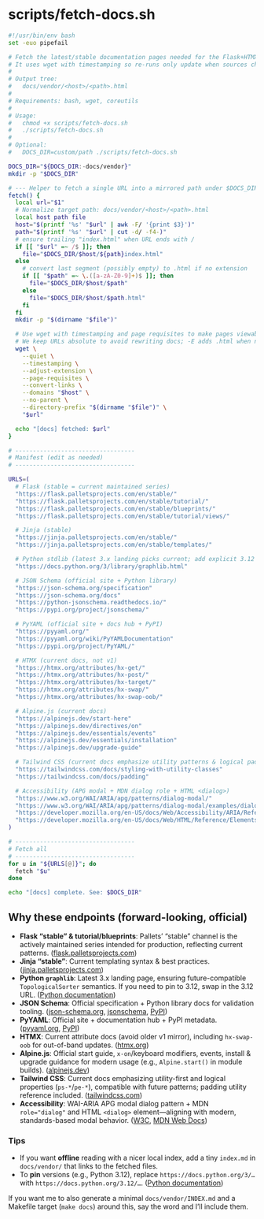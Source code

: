 
# scripts/fetch-docs.sh

```bash
#!/usr/bin/env bash
set -euo pipefail

# Fetch the latest/stable documentation pages needed for the Flask+HTMX task system.
# It uses wget with timestamping so re-runs only update when sources change.
#
# Output tree:
#   docs/vendor/<host>/<path>.html
#
# Requirements: bash, wget, coreutils
#
# Usage:
#   chmod +x scripts/fetch-docs.sh
#   ./scripts/fetch-docs.sh
#
# Optional:
#   DOCS_DIR=custom/path ./scripts/fetch-docs.sh

DOCS_DIR="${DOCS_DIR:-docs/vendor}"
mkdir -p "$DOCS_DIR"

# --- Helper to fetch a single URL into a mirrored path under $DOCS_DIR ---
fetch() {
  local url="$1"
  # Normalize target path: docs/vendor/<host>/<path>.html
  local host path file
  host="$(printf '%s' "$url" | awk -F/ '{print $3}')"
  path="$(printf '%s' "$url" | cut -d/ -f4-)"
  # ensure trailing "index.html" when URL ends with /
  if [[ "$url" =~ /$ ]]; then
    file="$DOCS_DIR/$host/${path}index.html"
  else
    # convert last segment (possibly empty) to .html if no extension
    if [[ "$path" =~ \.([a-zA-Z0-9]+)$ ]]; then
      file="$DOCS_DIR/$host/$path"
    else
      file="$DOCS_DIR/$host/$path.html"
    fi
  fi
  mkdir -p "$(dirname "$file")"

  # Use wget with timestamping and page requisites to make pages viewable offline.
  # We keep URLs absolute to avoid rewriting docs; -E adds .html when needed.
  wget \
    --quiet \
    --timestamping \
    --adjust-extension \
    --page-requisites \
    --convert-links \
    --domains "$host" \
    --no-parent \
    --directory-prefix "$(dirname "$file")" \
    "$url"

  echo "[docs] fetched: $url"
}

# ----------------------------------
# Manifest (edit as needed)
# ----------------------------------

URLS=(
  # Flask (stable = current maintained series)
  "https://flask.palletsprojects.com/en/stable/"
  "https://flask.palletsprojects.com/en/stable/tutorial/"
  "https://flask.palletsprojects.com/en/stable/blueprints/"
  "https://flask.palletsprojects.com/en/stable/tutorial/views/"

  # Jinja (stable)
  "https://jinja.palletsprojects.com/en/stable/"
  "https://jinja.palletsprojects.com/en/stable/templates/"

  # Python stdlib (latest 3.x landing picks current; add explicit 3.12 for pinning if needed)
  "https://docs.python.org/3/library/graphlib.html"

  # JSON Schema (official site + Python library)
  "https://json-schema.org/specification"
  "https://json-schema.org/docs"
  "https://python-jsonschema.readthedocs.io/"
  "https://pypi.org/project/jsonschema/"

  # PyYAML (official site + docs hub + PyPI)
  "https://pyyaml.org/"
  "https://pyyaml.org/wiki/PyYAMLDocumentation"
  "https://pypi.org/project/PyYAML/"

  # HTMX (current docs, not v1)
  "https://htmx.org/attributes/hx-get/"
  "https://htmx.org/attributes/hx-post/"
  "https://htmx.org/attributes/hx-target/"
  "https://htmx.org/attributes/hx-swap/"
  "https://htmx.org/attributes/hx-swap-oob/"

  # Alpine.js (current docs)
  "https://alpinejs.dev/start-here"
  "https://alpinejs.dev/directives/on"
  "https://alpinejs.dev/essentials/events"
  "https://alpinejs.dev/essentials/installation"
  "https://alpinejs.dev/upgrade-guide"

  # Tailwind CSS (current docs emphasize utility patterns & logical padding)
  "https://tailwindcss.com/docs/styling-with-utility-classes"
  "https://tailwindcss.com/docs/padding"

  # Accessibility (APG modal + MDN dialog role + HTML <dialog>)
  "https://www.w3.org/WAI/ARIA/apg/patterns/dialog-modal/"
  "https://www.w3.org/WAI/ARIA/apg/patterns/dialog-modal/examples/dialog/"
  "https://developer.mozilla.org/en-US/docs/Web/Accessibility/ARIA/Reference/Roles/dialog_role"
  "https://developer.mozilla.org/en-US/docs/Web/HTML/Reference/Elements/dialog"
)

# ----------------------------------
# Fetch all
# ----------------------------------
for u in "${URLS[@]}"; do
  fetch "$u"
done

echo "[docs] complete. See: $DOCS_DIR"
```

## Why these endpoints (forward-looking, official)

* **Flask “stable” & tutorial/blueprints**: Pallets’ “stable” channel is the actively maintained series intended for production, reflecting current patterns. ([flask.palletsprojects.com][1])
* **Jinja “stable”**: Current templating syntax & best practices. ([jinja.palletsprojects.com][2])
* **Python `graphlib`**: Latest 3.x landing page, ensuring future-compatible `TopologicalSorter` semantics. If you need to pin to 3.12, swap in the 3.12 URL. ([Python documentation][3])
* **JSON Schema**: Official specification + Python library docs for validation tooling. ([json-schema.org][4], [jsonschema][5], [PyPI][6])
* **PyYAML**: Official site + documentation hub + PyPI metadata. ([pyyaml.org][7], [PyPI][8])
* **HTMX**: Current attribute docs (avoid older v1 mirror), including `hx-swap-oob` for out-of-band updates. ([htmx.org][9])
* **Alpine.js**: Official start guide, `x-on`/keyboard modifiers, events, install & upgrade guidance for modern usage (e.g., `Alpine.start()` in module builds). ([alpinejs.dev][10])
* **Tailwind CSS**: Current docs emphasizing utility-first and logical properties (`ps-*`/`pe-*`), compatible with future patterns; padding utility reference included. ([tailwindcss.com][11])
* **Accessibility**: WAI-ARIA APG modal dialog pattern + MDN `role="dialog"` and HTML `<dialog>` element—aligning with modern, standards-based modal behavior. ([W3C][12], [MDN Web Docs][13])

### Tips

* If you want **offline** reading with a nicer local index, add a tiny `index.md` in `docs/vendor/` that links to the fetched files.
* To **pin** versions (e.g., Python 3.12), replace `https://docs.python.org/3/…` with `https://docs.python.org/3.12/…`. ([Python documentation][14])

If you want me to also generate a minimal `docs/vendor/INDEX.md` and a Makefile target (`make docs`) around this, say the word and I’ll include them.

[1]: https://flask.palletsprojects.com/?utm_source=chatgpt.com "Welcome to Flask — Flask Documentation (3.1.x)"
[2]: https://jinja.palletsprojects.com/?utm_source=chatgpt.com "Jinja — Jinja Documentation (3.1.x)"
[3]: https://docs.python.org/3/library/graphlib.html?utm_source=chatgpt.com "graphlib — Functionality to operate with graph-like structures"
[4]: https://json-schema.org/specification?utm_source=chatgpt.com "JSON Schema - Specification [#section]"
[5]: https://python-jsonschema.readthedocs.io/?utm_source=chatgpt.com "jsonschema 4.25.1 documentation"
[6]: https://pypi.org/project/jsonschema/?utm_source=chatgpt.com "jsonschema"
[7]: https://pyyaml.org/?utm_source=chatgpt.com "PyYAML"
[8]: https://pypi.org/project/PyYAML/?utm_source=chatgpt.com "PyYAML"
[9]: https://htmx.org/attributes/hx-swap-oob/?utm_source=chatgpt.com "hx-swap-oob Attribute"
[10]: https://alpinejs.dev/start-here?utm_source=chatgpt.com "Start Here"
[11]: https://tailwindcss.com/docs/styling-with-utility-classes?utm_source=chatgpt.com "Styling with utility classes - Core concepts"
[12]: https://www.w3.org/WAI/ARIA/apg/patterns/dialog-modal/?utm_source=chatgpt.com "Dialog (Modal) Pattern | APG | WAI"
[13]: https://developer.mozilla.org/en-US/docs/Web/Accessibility/ARIA/Reference/Roles/dialog_role?utm_source=chatgpt.com "ARIA: dialog role - MDN - Mozilla"
[14]: https://docs.python.org/uk/3.12/library/graphlib.html?utm_source=chatgpt.com "graphlib — Functionality to operate with graph-like structures"
